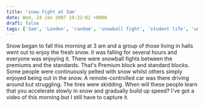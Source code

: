 ```yaml
---
title: 'snow fight at 3am'
date: Wed, 24 Jan 2007 19:22:02 +0000
draft: false
tags: ['3am', 'London', 'random', 'snowball fight', 'student life', 'university']
---
```


Snow began to fall this morning at 3 am and a group of those living in halls went out to enjoy the fresh snow. it was falling for several hours and everyone was enjoying it. There were snowball fights between the premiums and the standards. That's Premium block and standard blocks. Some people were continuously pelted with snow whilst others simply enjoyed being out in the snow. A remote-controlled car was there driving around but struggling. The tires were skidding. When will these people learn that you accelerate slowly in snow and gradually build up speed? I've got a video of this morning but I still have to capture it.